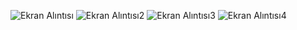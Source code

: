 ![Ekran Alıntısı](https://github.com/erenssimsek/etkinli-bilet-uygulamasi/assets/93097999/89185cde-dcc8-41de-b714-086624377cc1)
![Ekran Alıntısı2](https://github.com/erenssimsek/etkinli-bilet-uygulamasi/assets/93097999/66de9eb4-ee17-4219-95fc-fac7b02d8b05)
![Ekran Alıntısı3](https://github.com/erenssimsek/etkinli-bilet-uygulamasi/assets/93097999/bf92d49c-d086-48c2-b676-304e5059cd04)
![Ekran Alıntısı4](https://github.com/erenssimsek/etkinli-bilet-uygulamasi/assets/93097999/4dfc6ba6-5ed2-42cb-b1ee-590c3ac46184)
